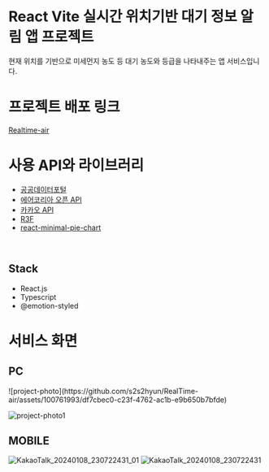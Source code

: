 # React Vite 실시간 위치기반 대기 정보 알림 앱 프로젝트

현재 위치를 기반으로 미세먼지 농도 등 대기 농도와 등급을 나타내주는 앱 서비스입니다.

# 프로젝트 배포 링크

[Realtime-air](https://realtime-air.netlify.app/)

# 사용 API와 라이브러리

- [공공데이터포털](https://www.data.go.kr/index.do)
- [에어코리아 오픈 API](https://www.airkorea.or.kr/web/)
- [카카오 API](https://developers.kakao.com/)
- [R3F](https://docs.pmnd.rs/react-three-fiber/getting-started/introduction)
- [react-minimal-pie-chart](https://www.npmjs.com/package/react-minimal-pie-chart)

<br />
<h2>Stack</h2>

- React.js
- Typescript
- @emotion-styled

# 서비스 화면

<h2>PC</h2>
![project-photo](https://github.com/s2s2hyun/RealTime-air/assets/100761993/df7cbec0-c23f-4762-ac1b-e9b650b7bfde)

![project-photo1](https://github.com/s2s2hyun/RealTime-air/assets/100761993/9d075738-eacf-47ae-b97a-78cf299cd570)

<h2>MOBILE</h2>

![KakaoTalk_20240108_230722431_01](https://github.com/s2s2hyun/RealTime-air/assets/100761993/fab180e2-8397-4120-b8c5-8e61af550533)
![KakaoTalk_20240108_230722431](https://github.com/s2s2hyun/RealTime-air/assets/100761993/675df861-a93d-46dc-9141-4047a8b705d0)
